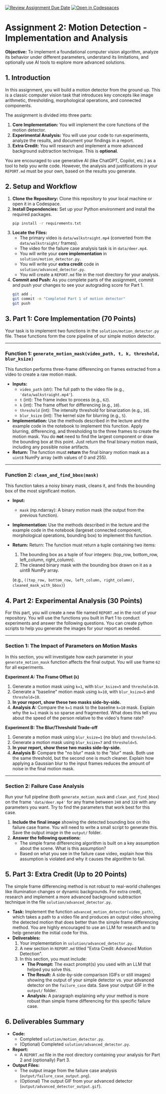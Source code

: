 [![Review Assignment Due Date](https://classroom.github.com/assets/deadline-readme-button-22041afd0340ce965d47ae6ef1cefeee28c7c493a6346c4f15d667ab976d596c.svg)](https://classroom.github.com/a/lOrmPsQD)
[![Open in Codespaces](https://classroom.github.com/assets/launch-codespace-2972f46106e565e64193e422d61a12cf1da4916b45550586e14ef0a7c637dd04.svg)](https://classroom.github.com/open-in-codespaces?assignment_repo_id=20353000)
# Assignment 2: Motion Detection - Implementation and Analysis

**Objective:** To implement a foundational computer vision algorithm, analyze its behavior under different parameters, understand its limitations, and optionally use AI tools to explore more advanced solutions.

## 1. Introduction

In this assignment, you will build a motion detector from the ground up. This is a classic computer vision task that introduces key concepts like image arithmetic, thresholding, morphological operations, and connected components.

The assignment is divided into three parts:
1.  **Core Implementation:** You will implement the core functions of the motion detector.
2.  **Experimental Analysis:** You will use your code to run experiments, analyze the results, and document your findings in a report.
3.  **Extra Credit:** You will research and implement a more advanced background subtraction technique. This is **optional**.

You are encouraged to use generative AI (like ChatGPT, Copilot, etc.) as a tool to help you write code. However, the analysis and justifications in your `REPORT.md` must be your own, based on the results you generate.

## 2. Setup and Workflow

1.  **Clone the Repository:** Clone this repository to your local machine or open it in a Codespace.
2.  **Install Dependencies:** Set up your Python environment and install the required packages.
    ```bash
    pip install -r requirements.txt
    ```
3.  **Locate the Files:**
    *   The primary video is `data/walkstraight.mp4` (converted from the `data/walkstraight/` frames).
    *   The video for the failure case analysis task is in `data/deer.mp4`.
    *   You will write your **core implementation** in `solution/motion_detector.py`.
    *   You will write your **extra credit** code in `solution/advanced_detector.py`.
    *   You will create a `REPORT.md` file in the root directory for your analysis.
4.  **Commit and Push:** As you complete parts of the assignment, commit and push your changes to see your autograding score for Part 1.
    ```bash
    git add .
    git commit -m "Completed Part 1 of motion detector"
    git push
    ```

## 3. Part 1: Core Implementation (70 Points)

Your task is to implement two functions in the `solution/motion_detector.py` file. These functions form the core pipeline of our simple motion detector.

---

### Function 1: `generate_motion_mask(video_path, t, k, threshold, blur_ksize)`

This function performs three-frame differencing on frames extracted from a video to create a raw motion mask.

*   **Inputs:**
    *   `video_path` (str): The full path to the video file (e.g., `'data/walkstraight.mp4'`).
    *   `t` (int): The frame index to process (e.g., `62`).
    *   `k` (int): The frame offset for differencing (e.g., `10`).
    *   `threshold` (int): The intensity threshold for binarization (e.g., `10`).
    *   `blur_ksize` (int): The kernel size for blurring (e.g., `5`).
*   **Implementation:**
    Use the methods described in the lecture and the example code in the notebook to implement this function. Apply blurring, differencing, and thresholding to the three frames to create the motion mask. You do **not** need to find the largest component or draw the bounding box at this point. Just return the final binary motion mask, including any possible noise artifacts.
*   **Return:** The function must **return** the final binary motion mask as a `uint8` NumPy array (with values of 0 and 255).

---

### Function 2: `clean_and_find_bbox(mask)`

This function takes a noisy binary mask, cleans it, and finds the bounding box of the most significant motion.

*   **Input:**
    *   `mask` (np.ndarray): A binary motion mask (the output from the previous function).
*   **Implementation:** Use the methods described in the lecture and the example code in the notebook (largeset connected component, morphological operations, bounding box) to implement this function.
*   **Return:** Return: The function must return a tuple containing two items:
    1. The bounding box as a tuple of four integers: (top_row, bottom_row, left_column, right_column).
    2. The cleaned binary mask with the bounding box drawn on it as a uint8 NumPy array.

    (e.g., `((top_row, bottom_row, left_column, right_column), cleaned_mask_with_bbox)`)

## 4. Part 2: Experimental Analysis (30 Points)

For this part, you will create a new file named `REPORT.md` in the root of your repository. You will use the functions you built in Part 1 to conduct experiments and answer the following questions. You can create python scripts to help you generate the images for your report as needed.

---

### Section 1: The Impact of Parameters on Motion Masks

In this section, you will investigate how each parameter in your `generate_motion_mask` function affects the final output. You will use frame `62` for all experiments.

**Experiment A: The Frame Offset (`k`)**

1.  Generate a motion mask using `k=1`, with `blur_ksize=5` and `threshold=10`.
2.  Generate a "baseline" motion mask using `k=10`, with `blur_ksize=5` and `threshold=10`.
3.  **In your report, show these two masks side-by-side.**
4.  **Analysis A:** Compare the `k=1` mask to the baseline `k=10` mask. Explain why the `k=1` mask is so sparse and fragmented. What does this tell you about the speed of the person relative to the video's frame rate?

**Experiment B: The Blur/Threshold Trade-off**

1.  Generate a motion mask using `blur_ksize=1` (no blur) and `threshold=5`.
2.  Generate a motion mask using `blur_ksize=7` and `threshold=5`.
3.  **In your report, show these two masks side-by-side.**
4.  **Analysis B:** Compare the "no blur" mask to the "blur" mask. Both use the same threshold, but the second one is much cleaner. Explain how applying a Gaussian blur to the input frames reduces the amount of noise in the final motion mask.

---

### Section 2: Failure Case Analysis

Run your full pipeline (both `generate_motion_mask` and `clean_and_find_bbox`) on the frame `'data/deer.mp4'` for any frame between `240` and `320` with any parameters you want. Try to find the parameters that work best for this case.

1.  **Include the final image** showing the detected bounding box on this failure case frame. You will need to write a small script to generate this. Save the output image in the `output/` folder.
2.  **Answer the following questions:**
    *   The simple frame differencing algorithm is built on a key assumption about the scene. What is this assumption?
    *   Based on what you see in the failure case video, explain how this assumption is violated and why it causes the algorithm to fail.

## 5. Part 3: Extra Credit (Up to 20 Points)

The simple frame differencing method is not robust to real-world challenges like illumination changes or dynamic backgrounds. For extra credit, research and implement a more advanced background subtraction technique in the file `solution/advanced_detector.py`.

*   **Task:** Implement the function `advanced_motion_detector(video_path)`, which takes a path to a video file and produces an output video showing the detected motion that does better than the simple frame differencing method. You are highly encouraged to use an LLM for research and to help generate the initial code for this.
*   **Deliverables:**
    1.  Your implementation in `solution/advanced_detector.py`.
    2.  A new section in `REPORT.md` titled "Extra Credit: Advanced Motion Detection".
    3.  In this section, you must include:
        *   **The Prompt:** The exact prompt(s) you used with an LLM that helped you solve this.
        *   **The Result:** A side-by-side comparison (GIFs or still images) showing the output of your simple detector vs. your advanced detector on the `failure_case` data. Save your output GIF in the `output/` folder.
        *   **Analysis:** A paragraph explaining *why* your method is more robust than simple frame differencing for this specific failure case.

## 6. Deliverables Summary

-   **Code:**
    -   Completed `solution/motion_detector.py`.
    -   (Optional) Completed `solution/advanced_detector.py`.
-   **Report:**
    -   A `REPORT.md` file in the root directory containing your analysis for Part 2 and (optionally) Part 3.
-   **Output Files:**
    -   The output image from the failure case analysis (`output/failure_case_output.png`).
    -   (Optional) The output GIF from your advanced detector (`output/advanced_detector_output.gif`).
